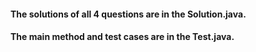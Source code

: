 #### The solutions of all 4 questions are in the Solution.java.
#### The main method and test cases are in the Test.java.

